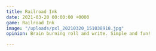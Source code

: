 ```yaml
---
title: Railroad Ink
date: 2021-03-20 00:00:00 +0000
game: Railroad Ink
image: "/uploads/pxl_20210320_151038918.jpg"
opinion: Brain burning roll and write. Simple and fun!

---
```

